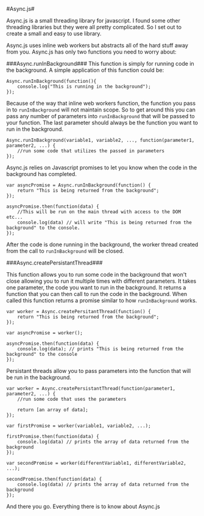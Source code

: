 #Async.js#

Async.js is a small threading library for javascript.  I found some other threading libraries but they were all pretty complicated. So I set out to create a small and easy to use library.

Async.js uses inline web workers but abstracts all of the hard stuff away from you.  Async.js has only two functions you need to worry about:

###Async.runInBackground###
This function is simply for running code in the background.  A simple application of this function could be:

    Async.runInBackground(function(){
        console.log("This is running in the background");
    });
    
Because of the way that inline web workers function, the function you pass in to `runInBackground` will not maintain scope.  So to get around this you can pass any number of parameters into `runInBackground` that will be passed to your function.  The last parameter should always be the function you want to run in the background.

    Async.runInBackground(variable1, variable2, ..., function(parameter1, parameter2, ...) {
        //run some code that utilizes the passed in parameters
    });
    
Async.js relies on Javascript promises to let you know when the code in the background has completed.

    var asyncPromise = Async.runInBackground(function() {
        return "This is being returned from the background";
    });
    
    asyncPromise.then(function(data) {
        //This will be run on the main thread with access to the DOM etc...
        console.log(data) // will write "This is being returned from the background" to the console.
    });
    
After the code is done running in the background, the worker thread created from the call to `runInBackground` will be closed.
    
###Async.createPersistantThread###

This function allows you to run some code in the background that won't close allowing you to run it multiple times with different parameters. It takes one parameter, the code you want to run in the background.  It returns a function that you can then call to run the code in the background.  When called this function returns a promise similar to how `runInBackground` works.

    var worker = Async.createPersitantThread(function() {
        return "This is being returned from the background";
    });
    
    var asyncPromise = worker();
    
    asyncPromise.then(function(data) {
        console.log(data); // prints "This is being returned from the background" to the console
    });
    
Persistant threads allow you to pass parameters into the function that will be run in the background.

    var worker = Async.createPersistantThread(function(parameter1, parameter2, ...) {
        //run some code that uses the parameters
        
        return [an array of data];
    });
    
    var firstPromise = worker(variable1, variable2, ...);
    
    firstPromise.then(function(data) {
        console.log(data) // prints the array of data returned from the background
    });
    
    var secondPromise = worker(differentVariable1, differentVariable2, ...);
    
    secondPromise.then(function(data) {
        console.log(data) // prints the array of data returned from the background
    });

And there you go.  Everything there is to know about Async.js